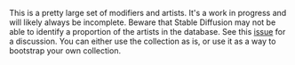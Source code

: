 This is a pretty large set of modifiers and artists. It's a work in progress and will likely always be incomplete.
Beware that Stable Diffusion may not be able to identify a proportion of the artists in the database. See
this [issue](https://github.com/adieyal/sd-dynamic-prompts/issues/28) for a discussion. You can either use the
collection as is, or use it as a way to bootstrap your own collection.

